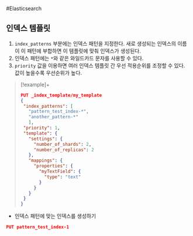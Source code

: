 #Elasticsearch 
## 인덱스 템플릿
1. `index_patterns` 부분에는 인덱스 패턴을 지정한다. 새로 생성되는 인덱스의 이름이 이 패턴에 부합하면 이 템플릿에 맞춰 인덱스가 생성된다.
2. 인덱스 패턴에는 `*`와 같은 와일드카드 문자를 사용할 수 있다.
3. `priority` 값을 이용하면 여러 인덱스 템플릿 간 우선 적용순위를 조정할 수 있다. 값이 높을수록 우선순위가 높다.


> [!example]+ 
> ```json
> PUT _index_template/my_template
> {
>  "index_patterns": [
>    "pattern_test_index-*",
>    "another_pattern-*"
>    ],
>  "priority": 1, 
>  "template": {
>    "settings": {
>      "number_of_shards": 2,
>      "number_of_replicas": 2
>    },
>    "mappings": {
>      "properties": {
>        "myTextField": {
>          "type": "text"
>        }
>      }
>    }
>  }
> }
> ```

+ 인덱스 패턴에 맞는 인덱스를 생성하기
```json
PUT pattern_test_index-1
```

